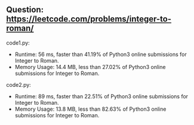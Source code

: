 ## Question: https://leetcode.com/problems/integer-to-roman/

code1.py:
* Runtime: 56 ms, faster than 41.19% of Python3 online submissions for Integer to Roman.
* Memory Usage: 14.4 MB, less than 27.02% of Python3 online submissions for Integer to Roman.

code2.py:
* Runtime: 89 ms, faster than 22.51% of Python3 online submissions for Integer to Roman.
* Memory Usage: 13.8 MB, less than 82.63% of Python3 online submissions for Integer to Roman.